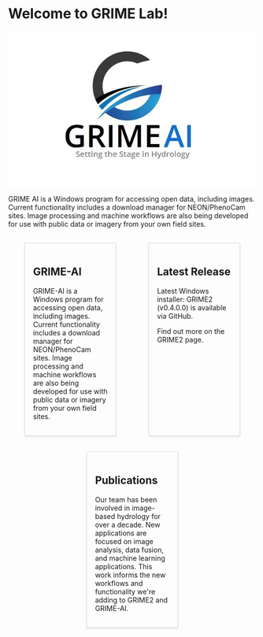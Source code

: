 # Welcome to GRIME Lab!

<p align="center">
  <img src="GRIME-AI Logo.png" alt="GRIME AI Logo">
</p>

GRIME AI is a Windows program for accessing open data, including images. Current functionality includes a download manager for NEON/PhenoCam sites. Image processing and machine workflows are also being developed for use with public data or imagery from your own field sites.


<!DOCTYPE html>
<html lang="en">
<head>
  <meta charset="UTF-8">
  <meta name="viewport" content="width=device-width, initial-scale=1.0">
  <title>GaugeCam</title>
  <style>
    .panel-container {
      display: flex;
      justify-content: space-around;
      flex-wrap: wrap;
    }
    .panel {
      width: 30%;
      padding: 1rem;
      border: 1px solid #ddd;
      box-shadow: 0 2px 4px rgba(0,0,0,0.1);
      margin: 1rem;
    }
    @media (max-width: 768px) {
      .panel {
        width: 100%;
      }
    }
  </style>
</head>
<body>

<div class="panel-container">
  <div class="panel">
    <h2>GRIME-AI</h2>
    <p>GRIME-AI is a Windows program for accessing open data, including images. Current functionality includes a download manager for NEON/PhenoCam sites. Image processing and machine workflows are also being developed for use with public data or imagery from your own field sites.</p>
  </div>
  
  <div class="panel">
    <h2>Latest Release</h2>
    <p>Latest Windows installer: GRIME2 (v0.4.0.0) is available via GitHub.</p>
    <p>Find out more on the GRIME2 page.</p>
  </div>
  
  <div class="panel">
    <h2>Publications</h2>
    <p>Our team has been involved in image-based hydrology for over a decade. New applications are focused on image analysis, data fusion, and machine learning applications. This work informs the new workflows and functionality we're adding to GRIME2 and GRIME-AI.</p>
  </div>
</div>

</body>
</html>
